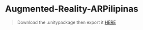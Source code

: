# Augmented-Reality-ARPilipinas
> Download the .unitypackage then export it [HERE](https://drive.google.com/file/d/19lE-tR0JK82K_IGmo2bqNZ83x5d9P5gb/view?usp=sharing)
